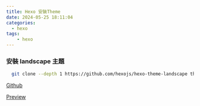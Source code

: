 ```yaml
---
title: Hexo 安裝Theme
date: 2024-05-25 18:11:04
categories:
  - hexo
tags:
    - hexo
---
```


### 安裝 landscape 主題

```bash
  git clone --depth 1 https://github.com/hexojs/hexo-theme-landscape themes/landscape
```

[Github](https://github.com/hexojs/hexo-theme-landscape)

[Preview](https://hexojs.github.io/hexo-theme-landscape/)